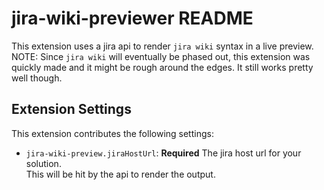# jira-wiki-previewer README

This extension uses a jira api to render `jira wiki` syntax in a live preview.  
NOTE: Since `jira wiki` will eventually be phased out, this extension was quickly made and it might be rough around the edges. It still works pretty well though.

## Extension Settings

This extension contributes the following settings:

* `jira-wiki-preview.jiraHostUrl`: **Required** The jira host url for your solution.  
  This will be hit by the api to render the output. 

